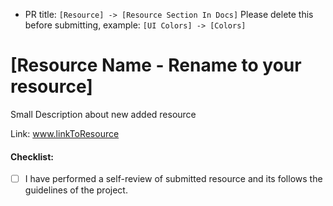 - PR title: `[Resource] -> [Resource Section In Docs]` Please delete this before submitting, example: `[UI Colors] -> [Colors]`

# [Resource Name - Rename to your resource]

Small Description about new added resource

Link: www.linkToResource

#### Checklist:

- [ ] I have performed a self-review of submitted resource and its follows the guidelines of the project.
